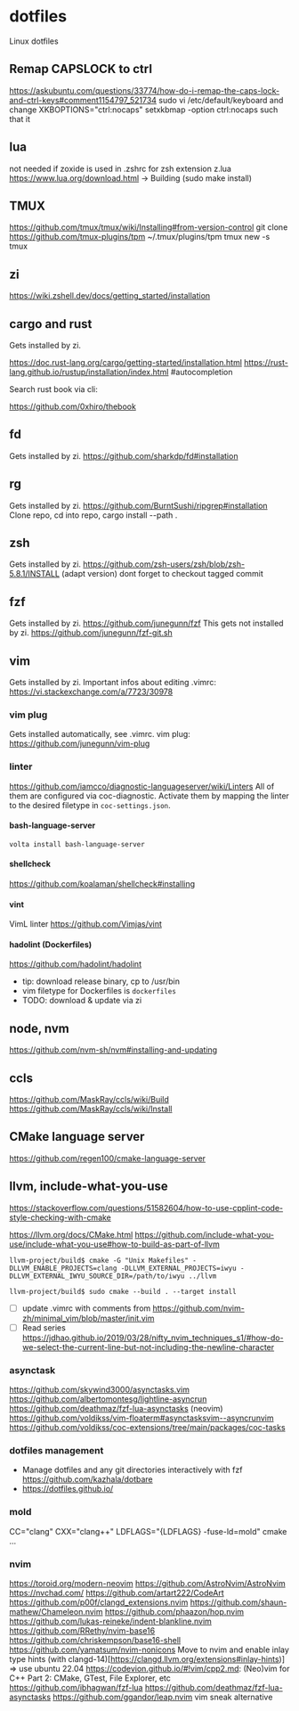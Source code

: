 # dotfiles

Linux dotfiles

## Remap CAPSLOCK to ctrl

https://askubuntu.com/questions/33774/how-do-i-remap-the-caps-lock-and-ctrl-keys#comment1154797_521734
sudo vi /etc/default/keyboard and change XKBOPTIONS="ctrl:nocaps"
setxkbmap -option ctrl:nocaps such that it

## lua

not needed if zoxide is used in .zshrc
for zsh extension z.lua
https://www.lua.org/download.html -> Building (sudo make install)

## TMUX

https://github.com/tmux/tmux/wiki/Installing#from-version-control
git clone https://github.com/tmux-plugins/tpm ~/.tmux/plugins/tpm
tmux new -s tmux

## zi

https://wiki.zshell.dev/docs/getting_started/installation

## cargo and rust

Gets installed by zi.

https://doc.rust-lang.org/cargo/getting-started/installation.html
https://rust-lang.github.io/rustup/installation/index.html #autocompletion

Search rust book via cli:

https://github.com/0xhiro/thebook

## fd

Gets installed by zi.
https://github.com/sharkdp/fd#installation

## rg

Gets installed by zi.
https://github.com/BurntSushi/ripgrep#installation
Clone repo, cd into repo, cargo install --path .

## zsh

Gets installed by zi.
https://github.com/zsh-users/zsh/blob/zsh-5.8.1/INSTALL (adapt version)
dont forget to checkout tagged commit

## fzf

Gets installed by zi.
https://github.com/junegunn/fzf
This gets not installed by zi.
https://github.com/junegunn/fzf-git.sh

## vim

Gets installed by zi.
Important infos about editing .vimrc: https://vi.stackexchange.com/a/7723/30978

### vim plug

Gets installed automatically, see .vimrc.
vim plug: https://github.com/junegunn/vim-plug

### linter

https://github.com/iamcco/diagnostic-languageserver/wiki/Linters
All of them are configured via coc-diagnostic. Activate them by mapping the
linter to the desired filetype in `coc-settings.json`.

#### bash-language-server

`volta install bash-language-server`

#### shellcheck

https://github.com/koalaman/shellcheck#installing

#### vint

VimL linter
https://github.com/Vimjas/vint

#### hadolint (Dockerfiles)

https://github.com/hadolint/hadolint
* tip: download release binary, cp to /usr/bin
* vim filetype for Dockerfiles is `dockerfiles`
* TODO: download & update via zi

## node, nvm

https://github.com/nvm-sh/nvm#installing-and-updating

## ccls

https://github.com/MaskRay/ccls/wiki/Build
https://github.com/MaskRay/ccls/wiki/Install

## CMake language server

https://github.com/regen100/cmake-language-server

## llvm, include-what-you-use

https://stackoverflow.com/questions/51582604/how-to-use-cpplint-code-style-checking-with-cmake

https://llvm.org/docs/CMake.html
https://github.com/include-what-you-use/include-what-you-use#how-to-build-as-part-of-llvm

`llvm-project/build$ cmake -G "Unix Makefiles" -DLLVM_ENABLE_PROJECTS=clang -DLLVM_EXTERNAL_PROJECTS=iwyu -DLLVM_EXTERNAL_IWYU_SOURCE_DIR=/path/to/iwyu ../llvm`

`llvm-project/build$ sudo cmake --build . --target install`

- [ ] update .vimrc with comments from https://github.com/nvim-zh/minimal_vim/blob/master/init.vim
- [ ] Read series https://jdhao.github.io/2019/03/28/nifty_nvim_techniques_s1/#how-do-we-select-the-current-line-but-not-including-the-newline-character

### asynctask

https://github.com/skywind3000/asynctasks.vim
https://github.com/albertomontesg/lightline-asyncrun
https://github.com/deathmaz/fzf-lua-asynctasks (neovim)
https://github.com/voldikss/vim-floaterm#asynctasksvim--asyncrunvim
https://github.com/voldikss/coc-extensions/tree/main/packages/coc-tasks

### dotfiles management

- Manage dotfiles and any git directories interactively with fzf https://github.com/kazhala/dotbare
- https://dotfiles.github.io/

### mold

CC="clang" CXX="clang++" LDFLAGS="{LDFLAGS} -fuse-ld=mold" cmake ...

### nvim

https://toroid.org/modern-neovim
https://github.com/AstroNvim/AstroNvim
https://nvchad.com/
https://github.com/artart222/CodeArt
https://github.com/p00f/clangd_extensions.nvim
https://github.com/shaun-mathew/Chameleon.nvim
https://github.com/phaazon/hop.nvim
https://github.com/lukas-reineke/indent-blankline.nvim
https://github.com/RRethy/nvim-base16
https://github.com/chriskempson/base16-shell
https://github.com/yamatsum/nvim-nonicons
Move to nvim and enable inlay type hints (with clangd-14)[https://clangd.llvm.org/extensions#inlay-hints)] => use ubuntu 22.04
https://codevion.github.io/#!vim/cpp2.md: (Neo)vim for C++ Part 2: CMake, GTest, File Explorer, etc
https://github.com/ibhagwan/fzf-lua
https://github.com/deathmaz/fzf-lua-asynctasks
https://github.com/ggandor/leap.nvim vim sneak alternative
